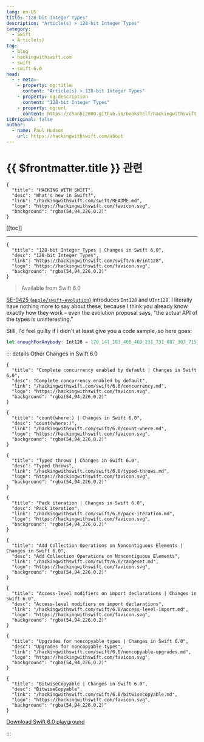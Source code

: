 ```yaml
---
lang: en-US
title: "128-bit Integer Types"
description: "Article(s) > 128-bit Integer Types"
category:
  - Swift
  - Article(s)
tag: 
  - blog
  - hackingwithswift.com
  - swift
  - swift-6.0
head:
  - - meta:
    - property: og:title
      content: "Article(s) > 128-bit Integer Types"
    - property: og:description
      content: "128-bit Integer Types"
    - property: og:url
      content: https://chanhi2000.github.io/bookshelf/hackingwithswift.com/swift/6.0/int128.html
isOriginal: false
author:
  - name: Paul Hudson
    url: https://hackingwithswift.com/about
---
```


# {{ $frontmatter.title }} 관련

```component VPCard
{
  "title": "HACKING WITH SWIFT",
  "desc": "What's new in Swift?",
  "link": "/hackingwithswift.com/swift/README.md",
  "logo": "https://hackingwithswift.com/favicon.svg",
  "background": "rgba(54,94,226,0.2)"
}
```

[[toc]]

---

```component VPCard
{
  "title": "128-bit Integer Types | Changes in Swift 6.0",
  "desc": "128-bit Integer Types",
  "link": "https://hackingwithswift.com/swift/6.0/int128", 
  "logo": "https://hackingwithswift.com/favicon.svg",
  "background": "rgba(54,94,226,0.2)"
}
```

> Available from Swift 6.0

[SE-0425 (<FontIcon icon="iconfont icon-github"/>`apple/swift-evolution`)](https://github.com/apple/swift-evolution/blob/main/proposals/0425-int128.md) introduces `Int128` and `UInt128`. I literally have nothing more to say about these, because I think you already know exactly how they work – even the evolution proposal says, "the actual API of the types is uninteresting."

Still, I'd feel guilty if I didn't at least give you a code sample, so here goes:

```swift
let enoughForAnybody: Int128 = 170_141_183_460_469_231_731_687_303_715_884_105_727
```

::: details Other Changes in Swift 6.0

```component VPCard
{
  "title": "Complete concurrency enabled by default | Changes in Swift 6.0",
  "desc": "Complete concurrency enabled by default",
  "link": "/hackingwithswift.com/swift/6.0/concurrency.md",
  "logo": "https://hackingwithswift.com/favicon.svg",
  "background": "rgba(54,94,226,0.2)"
}
```

```component VPCard
{
  "title": "count(where:) | Changes in Swift 6.0",
  "desc": "count(where:)",
  "link": "/hackingwithswift.com/swift/6.0/count-where.md",
  "logo": "https://hackingwithswift.com/favicon.svg",
  "background": "rgba(54,94,226,0.2)"
}
```

```component VPCard
{
  "title": "Typed throws | Changes in Swift 6.0",
  "desc": "Typed throws",
  "link": "/hackingwithswift.com/swift/6.0/typed-throws.md",
  "logo": "https://hackingwithswift.com/favicon.svg",
  "background": "rgba(54,94,226,0.2)"
}
```

```component VPCard
{
  "title": "Pack iteration | Changes in Swift 6.0",
  "desc": "Pack iteration",
  "link": "/hackingwithswift.com/swift/6.0/pack-iteration.md",
  "logo": "https://hackingwithswift.com/favicon.svg",
  "background": "rgba(54,94,226,0.2)"
}
```

```component VPCard
{
  "title": "Add Collection Operations on Noncontiguous Elements | Changes in Swift 6.0",
  "desc": "Add Collection Operations on Noncontiguous Elements",
  "link": "/hackingwithswift.com/swift/6.0/rangeset.md",
  "logo": "https://hackingwithswift.com/favicon.svg",
  "background": "rgba(54,94,226,0.2)"
}
```

```component VPCard
{
  "title": "Access-level modifiers on import declarations | Changes in Swift 6.0",
  "desc": "Access-level modifiers on import declarations",
  "link": "/hackingwithswift.com/swift/6.0/access-level-import.md",
  "logo": "https://hackingwithswift.com/favicon.svg",
  "background": "rgba(54,94,226,0.2)"
}
```

```component VPCard
{
  "title": "Upgrades for noncopyable types | Changes in Swift 6.0",
  "desc": "Upgrades for noncopyable types",
  "link": "/hackingwithswift.com/swift/6.0/noncopyable-upgrades.md",
  "logo": "https://hackingwithswift.com/favicon.svg",
  "background": "rgba(54,94,226,0.2)"
}
```
<!-- 
```component VPCard
{
  "title": "128-bit Integer Types | Changes in Swift 6.0",
  "desc": "128-bit Integer Types",
  "link": "/hackingwithswift.com/swift/6.0/int128.md",
  "logo": "https://hackingwithswift.com/favicon.svg",
  "background": "rgba(54,94,226,0.2)"
}
```
-->
```component VPCard
{
  "title": "BitwiseCopyable | Changes in Swift 6.0",
  "desc": "BitwiseCopyable",
  "link": "/hackingwithswift.com/swift/6.0/bitwisecopyable.md",
  "logo": "https://hackingwithswift.com/favicon.svg",
  "background": "rgba(54,94,226,0.2)"
}
```

[<FontIcon icon="fas fa-file-zipper"/>Download Swift 6.0 playground](https://hackingwithswift.com/files/playgrounds/swift/playground-5-10-to-6-0.playground.zip)

:::

